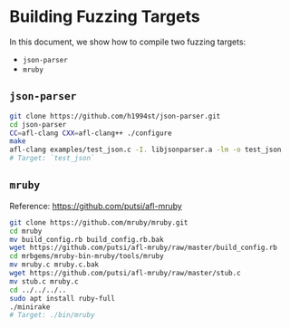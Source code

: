 Building Fuzzing Targets
===

In this document, we show how to compile two fuzzing targets:

- `json-parser`
- `mruby`

## `json-parser`

```bash
git clone https://github.com/h1994st/json-parser.git
cd json-parser
CC=afl-clang CXX=afl-clang++ ./configure
make
afl-clang examples/test_json.c -I. libjsonparser.a -lm -o test_json
# Target: `test_json`
```

## `mruby`

Reference: <https://github.com/putsi/afl-mruby>

```bash
git clone https://github.com/mruby/mruby.git
cd mruby
mv build_config.rb build_config.rb.bak
wget https://github.com/putsi/afl-mruby/raw/master/build_config.rb
cd mrbgems/mruby-bin-mruby/tools/mruby
mv mruby.c mruby.c.bak
wget https://github.com/putsi/afl-mruby/raw/master/stub.c
mv stub.c mruby.c
cd ../../../..
sudo apt install ruby-full
./minirake
# Target: ./bin/mruby
```
